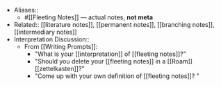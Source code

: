 - Aliases:: 
    - #[[Fleeting Notes]] — actual notes, **not meta**
- Related:: [[literature notes]], [[permanent notes]], [[branching notes]], [[intermediary notes]]
- Interpretation Discussion::
    - From [[Writing Prompts]]:
        - "What is your [[interpretation]] of [[fleeting notes]]?"
        - "Should you delete your [[fleeting notes]] in a [[Roam]] [[zettelkasten]]?"
        - "Come up with your own definition of [[fleeting notes]]? "
